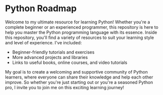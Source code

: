 # Python Roadmap
Welcome to my ultimate resource for learning Python! Whether you're a complete beginner or an experienced programmer, this repository is here to help you master the Python programming language with its essence. 
Inside this repository, you'll find a variety of resources to suit your learning style and level of experience. I've included:
* Beginner-friendly tutorials and exercises
* More advanced projects and libraries
* Links to useful books, online courses, and video tutorials

My goal is to create a welcoming and supportive community of Python learners, where everyone can share their knowledge and help each other improve. So whether you're just starting out or you're a seasoned Python pro, I invite you to join me on this exciting learning journey!

